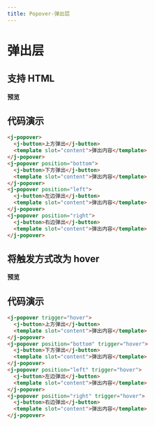 ```yaml
---
title: Popover-弹出层
---
```


# 弹出层

## 支持 HTML

**预览**

<ClientOnly>
<popover-demos></popover-demos>
</ClientOnly>

## 代码演示

```html
<j-popover>
  <j-button>上方弹出</j-button>
  <template slot="content">弹出内容</template>
</j-popover>
<j-popover position="bottom">
  <j-button>下方弹出</j-button>
  <template slot="content">弹出内容</template>
</j-popover>
<j-popover position="left">
  <j-button>左边弹出</j-button>
  <template slot="content">弹出内容</template>
</j-popover>
<j-popover position="right">
  <j-button>右边弹出</j-button>
  <template slot="content">弹出内容</template>
</j-popover>
```

## 将触发方式改为 hover

**预览**

<ClientOnly>
<popover-hover-demos></popover-hover-demos>
</ClientOnly>

## 代码演示

```html
<j-popover trigger="hover">
  <j-button>上方弹出</j-button>
  <template slot="content">弹出内容</template>
</j-popover>
<j-popover position="bottom" trigger="hover">
  <j-button>下方弹出</j-button>
  <template slot="content">弹出内容</template>
</j-popover>
<j-popover position="left" trigger="hover">
  <j-button>左边弹出</j-button>
  <template slot="content">弹出内容</template>
</j-popover>
<j-popover position="right" trigger="hover">
  <j-button>右边弹出</j-button>
  <template slot="content">弹出内容</template>
</j-popover>
```
